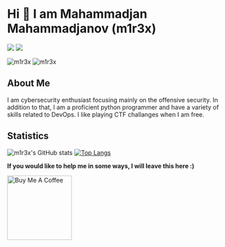 # Hi 👋 I am Mahammadjan Mahammadjanov (m1r3x)
[<img src="https://img.shields.io/static/v1?message=website&color=white&style=for-the-badge" />](https://m1r3x.github.io)
[<img src="https://img.shields.io/badge/linkedin-%230077B5.svg?&style=for-the-badge&logo=linkedin&logoColor=white" />](https://www.linkedin.com/in/mahammadjan/)

<break>
  
![m1r3x](https://github.com/m1r3x/m1r3x/master/images/thm.png)
![m1r3x](https://www.hackthebox.eu/badge/image/255952)

## About Me

I am cybersecurity enthusiast focusing mainly on the offensive security. In addition to that, I am a proficient python programmer and have a variety of skills related to DevOps. I like playing CTF challanges when I am free. 

<break>
  
## Statistics
  
![m1r3x's GitHub stats](https://github-readme-stats.vercel.app/api?username=m1r3x&show_icons=true&theme=radical)
[![Top Langs](https://github-readme-stats.vercel.app/api/top-langs/?username=m1r3x&hide=html&theme=tokyonight&layout=compact)](https://github.com/anuraghazra/github-readme-stats)

  
<b>If you would like to help me in some ways, I will leave this here :) </b>

<a href="https://www.buymeacoffee.com/m1r3x" target="_blank"><img src="https://cdn.buymeacoffee.com/buttons/default-yellow.png" alt="Buy Me A Coffee" width="150" ></a>
 
